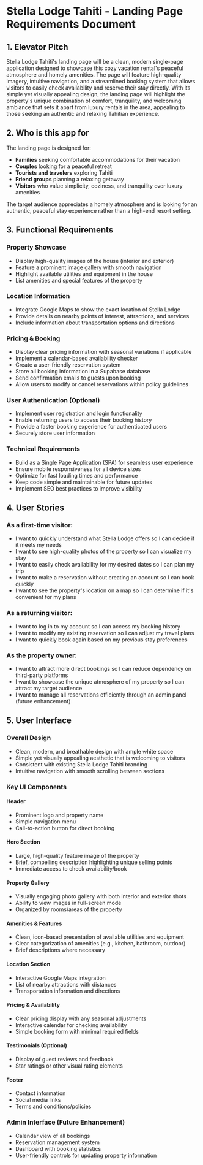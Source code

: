 # Stella Lodge Tahiti - Landing Page Requirements Document

## 1. Elevator Pitch
Stella Lodge Tahiti's landing page will be a clean, modern single-page application designed to showcase this cozy vacation rental's peaceful atmosphere and homely amenities. The page will feature high-quality imagery, intuitive navigation, and a streamlined booking system that allows visitors to easily check availability and reserve their stay directly. With its simple yet visually appealing design, the landing page will highlight the property's unique combination of comfort, tranquility, and welcoming ambiance that sets it apart from luxury rentals in the area, appealing to those seeking an authentic and relaxing Tahitian experience.

## 2. Who is this app for
The landing page is designed for:
- **Families** seeking comfortable accommodations for their vacation
- **Couples** looking for a peaceful retreat
- **Tourists and travelers** exploring Tahiti
- **Friend groups** planning a relaxing getaway
- **Visitors** who value simplicity, coziness, and tranquility over luxury amenities

The target audience appreciates a homely atmosphere and is looking for an authentic, peaceful stay experience rather than a high-end resort setting.

## 3. Functional Requirements

### Property Showcase
- Display high-quality images of the house (interior and exterior)
- Feature a prominent image gallery with smooth navigation
- Highlight available utilities and equipment in the house
- List amenities and special features of the property

### Location Information
- Integrate Google Maps to show the exact location of Stella Lodge
- Provide details on nearby points of interest, attractions, and services
- Include information about transportation options and directions

### Pricing & Booking
- Display clear pricing information with seasonal variations if applicable
- Implement a calendar-based availability checker
- Create a user-friendly reservation system
- Store all booking information in a Supabase database
- Send confirmation emails to guests upon booking
- Allow users to modify or cancel reservations within policy guidelines

### User Authentication (Optional)
- Implement user registration and login functionality
- Enable returning users to access their booking history
- Provide a faster booking experience for authenticated users
- Securely store user information

### Technical Requirements
- Build as a Single Page Application (SPA) for seamless user experience
- Ensure mobile responsiveness for all device sizes
- Optimize for fast loading times and performance
- Keep code simple and maintainable for future updates
- Implement SEO best practices to improve visibility

## 4. User Stories

### As a first-time visitor:
- I want to quickly understand what Stella Lodge offers so I can decide if it meets my needs
- I want to see high-quality photos of the property so I can visualize my stay
- I want to easily check availability for my desired dates so I can plan my trip
- I want to make a reservation without creating an account so I can book quickly
- I want to see the property's location on a map so I can determine if it's convenient for my plans

### As a returning visitor:
- I want to log in to my account so I can access my booking history
- I want to modify my existing reservation so I can adjust my travel plans
- I want to quickly book again based on my previous stay preferences

### As the property owner:
- I want to attract more direct bookings so I can reduce dependency on third-party platforms
- I want to showcase the unique atmosphere of my property so I can attract my target audience
- I want to manage all reservations efficiently through an admin panel (future enhancement)

## 5. User Interface

### Overall Design
- Clean, modern, and breathable design with ample white space
- Simple yet visually appealing aesthetic that is welcoming to visitors
- Consistent with existing Stella Lodge Tahiti branding
- Intuitive navigation with smooth scrolling between sections

### Key UI Components

#### Header
- Prominent logo and property name
- Simple navigation menu
- Call-to-action button for direct booking

#### Hero Section
- Large, high-quality feature image of the property
- Brief, compelling description highlighting unique selling points
- Immediate access to check availability/book

#### Property Gallery
- Visually engaging photo gallery with both interior and exterior shots
- Ability to view images in full-screen mode
- Organized by rooms/areas of the property

#### Amenities & Features
- Clean, icon-based presentation of available utilities and equipment
- Clear categorization of amenities (e.g., kitchen, bathroom, outdoor)
- Brief descriptions where necessary

#### Location Section
- Interactive Google Maps integration
- List of nearby attractions with distances
- Transportation information and directions

#### Pricing & Availability
- Clear pricing display with any seasonal adjustments
- Interactive calendar for checking availability
- Simple booking form with minimal required fields

#### Testimonials (Optional)
- Display of guest reviews and feedback
- Star ratings or other visual rating elements

#### Footer
- Contact information
- Social media links
- Terms and conditions/policies

### Admin Interface (Future Enhancement)
- Calendar view of all bookings
- Reservation management system
- Dashboard with booking statistics
- User-friendly controls for updating property information
